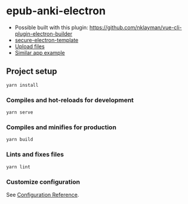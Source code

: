 # epub-anki-electron
- Possible built with this plugin: https://github.com/nklayman/vue-cli-plugin-electron-builder
- [secure-electron-template](https://github.com/reZach/secure-electron-template)
- [Upload files](https://github.com/nklayman/vue-cli-plugin-electron-builder/issues/742#issuecomment-626333159)
- [Similar app example](https://github.com/mcthulhu/jorkens) 

## Project setup
```
yarn install
```

### Compiles and hot-reloads for development
```
yarn serve
```

### Compiles and minifies for production
```
yarn build
```

### Lints and fixes files
```
yarn lint
```

### Customize configuration
See [Configuration Reference](https://cli.vuejs.org/config/).
